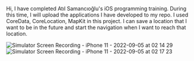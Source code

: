 Hi, I have completed Atıl Samancıoğlu's iOS programming training. During this time, I will upload the applications I have developed to my repo. I used CoreData, CoreLocation, MapKit in this project. I can save a location that I want to be in the future and start the navigation when I want to reach that location.


![Simulator Screen Recording - iPhone 11 - 2022-09-05 at 02 14 29](https://user-images.githubusercontent.com/85456096/188337196-67a10755-2e6b-41a0-930b-6678fb78345e.gif)
![Simulator Screen Recording - iPhone 11 - 2022-09-05 at 02 17 23](https://user-images.githubusercontent.com/85456096/188337235-df6e9cc5-9bbc-4a00-84f6-5a30874d7b2a.gif)
